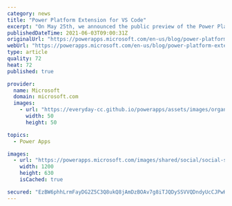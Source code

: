 ```yaml
---
category: news
title: "Power Platform Extension for VS Code"
excerpt: "On May 25th, we announced the public preview of the Power Platform Extension for VS Code. This helps organizations that continue to strive bridging the &#8220;collaboration&#8221; gap between with code-first developers and citizen developers.  This public preview is available for developers on MacOS"
publishedDateTime: 2021-06-03T09:00:31Z
originalUrl: "https://powerapps.microsoft.com/en-us/blog/power-platform-extension-for-vs-code/"
webUrl: "https://powerapps.microsoft.com/en-us/blog/power-platform-extension-for-vs-code/"
type: article
quality: 72
heat: 72
published: true

provider:
  name: Microsoft
  domain: microsoft.com
  images:
    - url: "https://everyday-cc.github.io/powerapps/assets/images/organizations/microsoft.com-50x50.jpg"
      width: 50
      height: 50

topics:
  - Power Apps

images:
  - url: "https://powerapps.microsoft.com/images/shared/social/social-share-post-ignite.png"
    width: 1200
    height: 630
    isCached: true

secured: "EzBW6phhLrmFayDG2Z5C3Q8ukQ8jAmDzBOAv7g8iTJQDySSVVQDndyUcCJPwH3WG0x6tY0oOyhvn0NRbVrD3USS+kdMAmuQfIzF7PDARltRwotGrzxhSbKS3hb4Vbggt5LH8cuK0IUufoavpIVqWpGkSRGxW6Hs++eD9tV8lFZNpxuiiBpCUA1oWBc03DS0/RX71z7dQ9eT54NiMFgYSejccOvqhUd/OuIT282PkF8XWjlmPE9piiD6H4WKI+X5FrdOQc7P6Uw3HJJhvtHllBUfDO5r0Su8hoxiGy0of38ZYpUGn+TiPz2mhGl/ZsEd1+rmqRyu4v4rhfJbgRdVhZ58YuB+JvP3CrBEUfrx4V/Q=;RlkexgPe9KiATisiOfmStg=="
---
```


